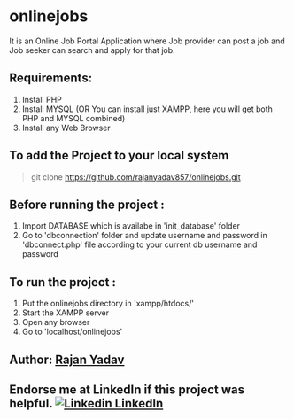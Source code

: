 # onlinejobs
It is an Online Job Portal Application where Job provider can post a job and Job seeker can search and apply for that job.


## Requirements:
1. Install PHP
2. Install MYSQL (OR You can install just XAMPP, here you will get both PHP and MYSQL combined)
3. Install any Web Browser

## To add the Project to your local system
  > git clone https://github.com/rajanyadav857/onlinejobs.git

## Before running the project : 
1. Import DATABASE which is availabe in 'init_database' folder
2. Go to 'dbconnection' folder and update username and password in 'dbconnect.php' file according to your current db username and password
  
## To run the project :
1. Put the onlinejobs directory in 'xampp/htdocs/'
2. Start the XAMPP server 
3. Open any browser
4. Go to 'localhost/onlinejobs'

## Author: <a href="http://rajanyadav.me/">Rajan Yadav</a>
 
## Endorse me at LinkedIn if this project was helpful. [![Linkedin](https://i.stack.imgur.com/gVE0j.png) LinkedIn](https://www.linkedin.com/in/rajanyadav857/)



